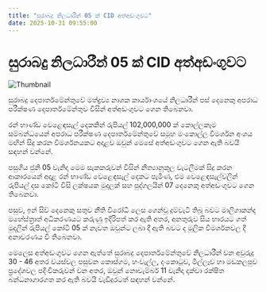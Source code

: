 ```yaml
---
title: "සුරාබදු නිලධාරීන් 05 ක් CID අත්අඩංගුවට"
date: 2025-10-31 09:55:00
---
```


# සුරාබදු නිලධාරීන් 05 ක් CID අත්අඩංගුවට

![Thumbnail](https://helakuru.sgp1.cdn.digitaloceanspaces.com/esana/images/lib/arrested2[1].jpg)

සුරාබදු දෙපාර්තමේන්තුවේ මත්ද්‍රව්‍ය නාශක කාර්යාංශයේ නිලධාරීන් පස් දෙනෙකු අපරාධ පරීක්ෂණ දෙපාර්තමේන්තුව විසින් අත්අඩංගුවට ගෙන තිබෙනවා.

රන් භාණ්ඩ වෙළෙඳසැල් දෙකකින් රුපියල් 102,000,000 ක් කොල්ලකෑම සම්බන්ධයෙන් අපරාධ පරීක්ෂණ දෙපාර්තමේන්තුවේ සමූහ මංකොල්ල විමර්ශන අංශය මඟින් සිදු කරන විමර්ශනයකට අදාළව ඔවුන් මෙසේ අත්අඩංගුවට ගෙන ඇති බවයි සඳහන් වන්නේ.

පසුගිය ජුනි 05 වැනිදා මෙම සැකකරුවන් විසින් නීත්‍යානුකූල වැටලීමක් සිදු කරන ආකාරයෙන් අදාළ රන් භාණ්ඩ වෙළෙඳසැල් දෙකට පැමිණ, එම වෙළෙඳසැල්වලින් රුපියල් දස කෝටි විසි ලක්ෂයක මුදලක් සහ පුද්ගලයින් 07 දෙනෙකු අත්අඩංගුවට ගෙන තිබෙනවා.

පසුව, ඉන් සිව් දෙනෙකු සතුව නීති විරෝධී ලෙස ගෙන්වූ දුම්වැටි තිබූ බවට මාලිගාකන්ද මහේස්ත්‍රාත් අධිකරණයට කරුණු ඉදිරිපත් කර ඇති අතර, අනතුරුව සිය භාරයට ගත් මුදලින් රුපියල් කෝටි 05 ක් නැවත ඔවුන්ට ලබා දී ඇති බවට ද මූලික විමර්ශනවල දී අනාවරණය වී තිබෙනවා.

මෙලෙස අත්අඩංගුවට ගෙන ඇත්තේ සුරාබදු දෙපාර්තමේන්තුවේ නිලධාරීන් වන අවුරුදු 30 - 46 අතර වයස්වල පසුවන කොස්ගම, හංවැල්ල, දංකොටුව, මිල්ලෑව හා මඩකලපුව ප්‍රදේශවල පදිංචිකරුවන් වන අතර, ඔවුන් නොවැම්බර් 11 වැනිදා දක්වා රක්ෂිත බන්ධනාගාරගත කර ඇති බවයි වැඩිදුරටත් සඳහන් වන්නේ.

